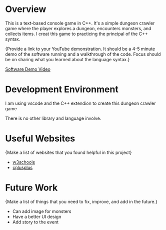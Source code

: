 # Overview

This is a text-based console game in C++. It's a simple dungeon crawler game where the player explores a dungeon, encounters monsters, and collects items.
I creat this game to practicing the principal of the C++ syntax.

{Provide a link to your YouTube demonstration. It should be a 4-5 minute demo of the software running and a walkthrough of the code. Focus should be on sharing what you learned about the language syntax.}

[Software Demo Video](https://youtu.be/1SXK4bJm8Lc)

# Development Environment

I am using vscode and the C++ extendion to create this dungeon crawler game

There is no other library and language involve.

# Useful Websites

{Make a list of websites that you found helpful in this project}

- [w3schools](https://www.w3schools.com/cpp/cpp_intro.asp)
- [cplusplus](https://cplusplus.com/)

# Future Work

{Make a list of things that you need to fix, improve, and add in the future.}

- Can add image for monsters 
- Have a better UI design
- Add story to the event
